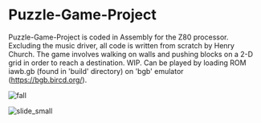 # Puzzle-Game-Project

Puzzle-Game-Project is coded in Assembly for the Z80 processor. Excluding the music driver, all code is written from scratch by Henry Church.
The game involves walking on walls and pushing blocks on a 2-D grid in order to reach a destination.
WIP. Can be played by loading ROM iawb.gb (found in 'build' directory) on 'bgb' emulator (https://bgb.bircd.org/).


![fall](https://github.com/pdbhenry/Puzzle-Game-Project/assets/36090515/bacaa0bc-689a-4761-9421-54ab7ec208f9)

![slide_small](https://github.com/pdbhenry/Puzzle-Game-Project/assets/36090515/8aeb2de9-6ec8-4b50-8865-222beb382f3a)
